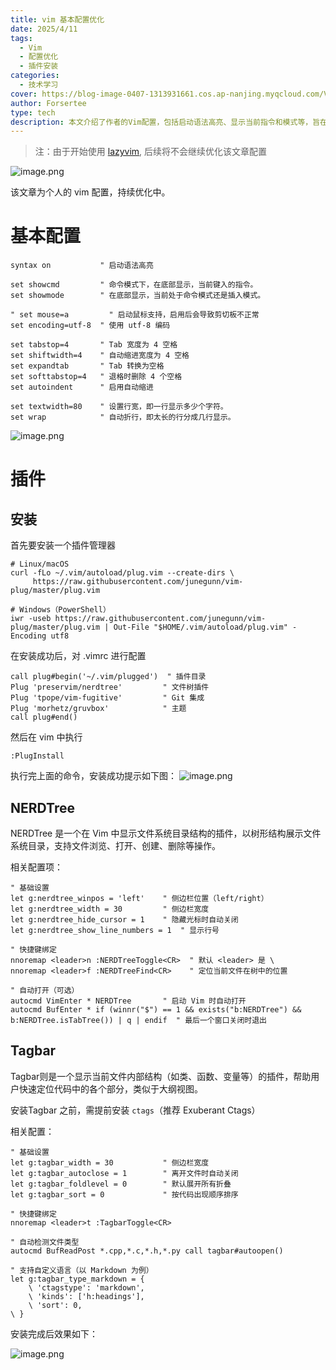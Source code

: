```yaml
---
title: vim 基本配置优化
date: 2025/4/11
tags:
  - Vim
  - 配置优化
  - 插件安装
categories:
  - 技术学习
cover: https://blog-image-0407-1313931661.cos.ap-nanjing.myqcloud.com/VIM-Editor.jpg.webp?imageSlim
author: Forsertee
type: tech
description: 本文介绍了作者的Vim配置，包括启动语法高亮、显示当前指令和模式等，旨在提高C语言程序设计的效率和可读性。同时，文章还介绍了如何安装插件管理器、配置NERDTree和Tagbar插件，以增强Vim的文件浏览和代码结构查看功能。
---
```

> 注：由于开始使用 [lazyvim](https://lazyvim-github-io.vercel.app/zh-Hans/), 后续将不会继续优化该文章配置

![image.png](https://blog-image-0407-1313931661.cos.ap-nanjing.myqcloud.com/20250411150400029.png?imageSlim)

该文章为个人的 vim 配置，持续优化中。

# 基本配置

```shell
syntax on           " 启动语法高亮

set showcmd         " 命令模式下，在底部显示，当前键入的指令。
set showmode        " 在底部显示，当前处于命令模式还是插入模式。

" set mouse=a         " 启动鼠标支持，启用后会导致剪切板不正常
set encoding=utf-8  " 使用 utf-8 编码

set tabstop=4       " Tab 宽度为 4 空格
set shiftwidth=4    " 自动缩进宽度为 4 空格
set expandtab       " Tab 转换为空格
set softtabstop=4   " 退格时删除 4 个空格
set autoindent      " 启用自动缩进

set textwidth=80    " 设置行宽，即一行显示多少个字符。
set wrap            " 自动折行，即太长的行分成几行显示。
```


![image.png](https://blog-image-0407-1313931661.cos.ap-nanjing.myqcloud.com/20250410225706043.png?imageSlim)

# 插件

## 安装
首先要安装一个插件管理器

```shell
# Linux/macOS
curl -fLo ~/.vim/autoload/plug.vim --create-dirs \
     https://raw.githubusercontent.com/junegunn/vim-plug/master/plug.vim

# Windows（PowerShell）
iwr -useb https://raw.githubusercontent.com/junegunn/vim-plug/master/plug.vim | Out-File "$HOME/.vim/autoload/plug.vim" -Encoding utf8
```

在安装成功后，对 .vimrc 进行配置

```shell
call plug#begin('~/.vim/plugged')  " 插件目录
Plug 'preservim/nerdtree'         " 文件树插件
Plug 'tpope/vim-fugitive'         " Git 集成
Plug 'morhetz/gruvbox'            " 主题
call plug#end()
```

然后在 vim 中执行

```
:PlugInstall
```

执行完上面的命令，安装成功提示如下图：
![image.png](https://blog-image-0407-1313931661.cos.ap-nanjing.myqcloud.com/20250411001248289.png?imageSlim)


## NERDTree
NERDTree 是一个在 Vim 中显示文件系统目录结构的插件，以树形结构展示文件系统目录，支持文件浏览、打开、创建、删除等操作。

相关配置项：

```shell
" 基础设置
let g:nerdtree_winpos = 'left'    " 侧边栏位置（left/right）
let g:nerdtree_width = 30         " 侧边栏宽度
let g:nerdtree_hide_cursor = 1    " 隐藏光标时自动关闭
let g:nerdtree_show_line_numbers = 1  " 显示行号

" 快捷键绑定
nnoremap <leader>n :NERDTreeToggle<CR>  " 默认 <leader> 是 \
nnoremap <leader>f :NERDTreeFind<CR>    " 定位当前文件在树中的位置

" 自动打开（可选）
autocmd VimEnter * NERDTree       " 启动 Vim 时自动打开
autocmd BufEnter * if (winnr("$") == 1 && exists("b:NERDTree") && b:NERDTree.isTabTree()) | q | endif  " 最后一个窗口关闭时退出
```

## Tagbar
Tagbar则是一个显示当前文件内部结构（如类、函数、变量等）的插件，帮助用户快速定位代码中的各个部分，类似于大纲视图。

安装Tagbar 之前，需提前安装 `ctags`（推荐 Exuberant Ctags）

相关配置：
```shell
" 基础设置
let g:tagbar_width = 30           " 侧边栏宽度
let g:tagbar_autoclose = 1        " 离开文件时自动关闭
let g:tagbar_foldlevel = 0        " 默认展开所有折叠
let g:tagbar_sort = 0             " 按代码出现顺序排序

" 快捷键绑定
nnoremap <leader>t :TagbarToggle<CR>

" 自动检测文件类型
autocmd BufReadPost *.cpp,*.c,*.h,*.py call tagbar#autoopen()

" 支持自定义语言（以 Markdown 为例）
let g:tagbar_type_markdown = {
    \ 'ctagstype': 'markdown',
    \ 'kinds': ['h:headings'],
    \ 'sort': 0,
\ }
```

安装完成后效果如下：

![image.png](https://blog-image-0407-1313931661.cos.ap-nanjing.myqcloud.com/20250411000155491.png?imageSlim)
